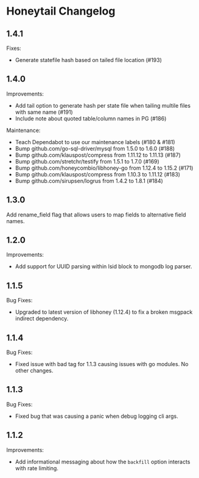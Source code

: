 # Honeytail Changelog

## 1.4.1

Fixes:

- Generate statefile hash based on tailed file location (#193)

## 1.4.0

Improvements:

- Add tail option to generate hash per state file when tailing multile files with same name (#191)
- Include note about quoted table/column names in PG (#186)

Maintenance:

- Teach Dependabot to use our maintenance labels (#180 & #181)
- Bump github.com/go-sql-driver/mysql from 1.5.0 to 1.6.0 (#188)
- Bump github.com/klauspost/compress from 1.11.12 to 1.11.13 (#187)
- Bump github.com/stretchr/testify from 1.5.1 to 1.7.0 (#169)
- Bump github.com/honeycombio/libhoney-go from 1.12.4 to 1.15.2 (#171)
- Bump github.com/klauspost/compress from 1.10.3 to 1.11.12 (#183)
- Bump github.com/sirupsen/logrus from 1.4.2 to 1.8.1 (#184)

## 1.3.0

Add rename_field flag that allows users to map fields to alternative field names.

## 1.2.0

Improvements:

- Add support for UUID parsing within lsid block to mongodb log parser.

## 1.1.5

Bug Fixes:

- Upgraded to latest version of libhoney (1.12.4) to fix a broken msgpack indirect dependency.

## 1.1.4

Bug Fixes:

- Fixed issue with bad tag for 1.1.3 causing issues with go modules. No other changes.

## 1.1.3

Bug Fixes:

- Fixed bug that was causing a panic when debug logging cli args.

## 1.1.2

Improvements:

- Add informational messaging about how the `backfill` option interacts with rate limiting.
